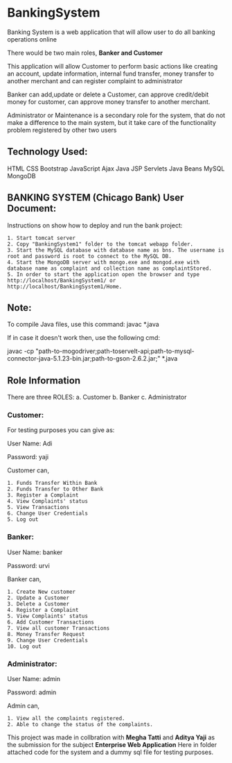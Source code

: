 # BankingSystem
Banking System is a web application that will allow user to do all banking operations online

There would be two main roles, **Banker and Customer**

This application will allow Customer to perform basic actions like creating an account, update information, internal fund transfer, money transfer to another merchant and can register complaint to administrator

Banker can add,update or delete a Customer, can approve credit/debit money for customer, can approve money transfer to another merchant.

Administrator or Maintenance is a secondary role for the system, that do not make a difference to the main system, but it take care of the functionality problem registered by other two users

## Technology Used:
HTML
CSS
Bootstrap
JavaScript
Ajax
Java
JSP
Servlets
Java Beans
MySQL
MongoDB

## BANKING SYSTEM (Chicago Bank) User Document:


Instructions on show how to deploy and run the bank project:

	1. Start tomcat server
	2. Copy "BankingSystem1" folder to the tomcat webapp folder.
	3. Start the MySQL database with database name as bns. The username is root and password is root to connect to the MySQL DB.
	4. Start the MongoDB server with mongo.exe and mongod.exe with database name as complaint and collection name as complaintStored.
	5. In order to start the application open the browser and type http://localhost/BankingSystem1/ or http://localhost/BankingSystem1/Home.

## Note:

To compile Java files, use this command:
javac *.java

If in case it doesn't work then, use the following cmd:

javac -cp "path-to-mogodriver;path-toservelt-api;path-to-mysql-connector-java-5.1.23-bin.jar;path-to-gson-2.6.2.jar;" *.java


## Role Information

There are three ROLES:
a. Customer
b. Banker
c. Administrator

### Customer:

For testing purposes you can give as:

User Name: Adi

Password:  yaji

Customer can,

	1. Funds Transfer Within Bank 
	2. Funds Transfer to Other Bank 
	3. Register a Complaint 
	4. View Complaints' status 
	5. View Transactions 
	6. Change User Credentials 
	5. Log out

### Banker:

User Name: banker

Password:  urvi


Banker can,

	1. Create New customer 
	2. Update a Customer 
	3. Delete a Customer 
	4. Register a Complaint 
	5. View Complaints' status 
	6. Add Customer Transactions 
	7. View all customer Transactions 
	8. Money Transfer Request 
	9. Change User Credentials 
	10. Log out


### Administrator:

User Name: admin

Password:  admin

Admin can,

	1. View all the complaints registered.
	2. Able to change the status of the complaints.


This project was made in collbration with **Megha Tatti** and **Aditya Yaji** as the submission for the subject **Enterprise Web Application** Here in folder attached code for the system and a dummy sql file for testing purposes.
